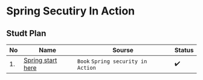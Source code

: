 # Spring Secutiry In Action

## Studt Plan 
|No|Name|Sourse|Status|
|--|----|------|------|
|1.|[Spring start here](https://github.com/abbos0123/Spring/tree/main/Spring-Core/Start-Here)|```Book``` ```Spring security in Action```|:heavy_check_mark:|
